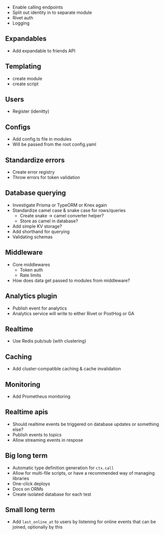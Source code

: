 - Enable calling endpoints
- Split out identity in to separate module
- Rivet auth
- Logging

## Expandables

- Add expandable to friends API

## Templating

- create module
- create script

## Users

- Register (idenitty)

## Configs

- Add config.ts file in modules
- Will be passed from the root config.yaml

## Standardize errors

- Create error registry
- Throw errors for token validation

## Database querying

- Investigate Prisma or TypeORM or Knex again
- Standardize camel case & snake case for rows/queries
  - Create snake -> camel converter helper?
  - Store as camel in database?
- Add simple KV storage?
- Add shorthand for querying
- Validating schemas

## Middleware

- Core middlewares
  - Token auth
  - Rate limits
- How does data get passed to modules from middleware?

## Analytics plugin

- Publish event for analytics
- Analytics service will write to either Rivet or PostHog or GA

## Realtime

- Use Redis pub/sub (with clustering)

## Caching

- Add cluster-compatible caching & cache invalidation

## Monitoring

- Add Prometheus monitoring

## Realtime apis

- Should realtime events be triggered on database updates or something else?
- Publish events to topics
- Allow streaming events in respose

## Big long term

- Automatic type definition generation for `ctx.call`
- Allow for multi-file scripts, or have a recommended way of managing libraries
- One-click deploys
- Docs on ORMs
- Create isolated database for each test

## Small long term

- Add `last_online_at` to users by listening for online events that can be
  joined, optionally by this
